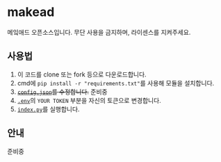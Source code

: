 # makead
메잌애드 오픈소스입니다. 무단 사용을 금지하며, 라이센스를 지켜주세요.

## 사용법
1. 이 코드를 clone 또는 fork 등으로 다운로드합니다.
2. cmd에 ``pip install -r "requirements.txt"``를 사용해 모듈을 설치합니다.
3. ~~[``config.json``](/index.py)를 수정합니다.~~ 준비중
4. [``.env``](/.env)의 ``YOUR TOKEN`` 부분을 자신의 토큰으로 변경합니다.
5. [``index.py``](/index.py)를 실행합니다.

## 안내
준비중
